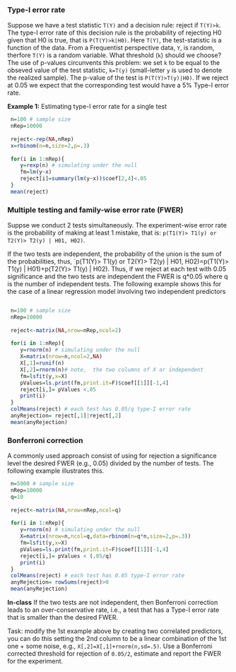 ### Type-I error rate

Suppose we have a test statistic `T(Y)` and a decision rule: reject if `T(Y)>k`. The type-I error rate of this decision rule is the probability of rejecting H0 given that H0 is true, that is `P(T(Y)>k|H0)`. Here `T(Y)`, the test-statistic
is a function of the data. From a Frequentist perspective data, `Y`, is random, therfore `T(Y)` is a random variable. 
What threshold (`k`) should we choose? The use of p-values circunvents this problem: we set `k` to be equal to the obseved value of the test statistic, `k=T(y)` (small-letter `y` is used to denote the realized sample). The p-value of the test is `P(T(Y)>T(y)|H0)`.  If we reject at 0.05 we expect that the corresponding test would have a 5% Type-I error rate.

**Example 1:** Estimating type-I error rate for a single test

```r
 n=100 # sample size
 nRep=10000
 
 reject<-rep(NA,nRep)
 x=rbinom(n=n,size=2,p=.3)
 
 for(i in 1:nRep){
    y=rexp(n) # simulating under the null
    fm=lm(y~x)
    reject[i]=summary(lm(y~x))$coef[2,4]<.05
 }
 mean(reject)
```

### Multiple testing and family-wise error rate (FWER)

Suppse we conduct 2 tests simultaneously. The experiment-wise error rate is the probability of making at least 1 mistake, that is:
`p(T1(Y)> T1(y) or T2(Y)> T2(y) | H01, H02)`. 

If the two tests are independent, the probability of the union is the sum of the probabilities, thus, `p(T1(Y)> T1(y) or T2(Y)> T2(y) | H01, H02)=p(T1(Y)> T1(y) | H01)+p(T2(Y)> T1(y) | H02). Thus, if we reject at each test with 0.05 significance and the two tests are independent the FWER is q*0.05 where q is the number of independent tests. The following example shows this for the
case of a linear regression model involving two independent predictors

```r

 n=100 # sample size
 nRep=10000
 
 reject<-matrix(NA,nrow=nRep,ncol=2)
 
 for(i in 1:nRep){
    y=rnorm(n) # simulating under the null
    X=matrix(nrow=n,ncol=2,NA)
    X[,1]=runif(n)
    X[,2]=rnorm(n)# note,  the two columns of X ar independent
    fm=lsfit(y,x=X)
    pValues=ls.print(fm,print.it=F)$coef[[1]][-1,4]
    reject[i,]= pValues <.05
    print(i)
 }
 colMeans(reject) # each test has 0.05/q type-I error rate
 anyRejection= reject[,1]|reject[,2]
 mean(anyRejection)

```
 

### Bonferroni correction

A commonly used approach consist of using for rejection a significance level the desired FWER (e.g., 0.05) divided by the number of tests. The following example illustrates this.

```r
 n=5000 # sample size
 nRep=10000
 q=10
 
 reject<-matrix(NA,nrow=nRep,ncol=q)
 
 for(i in 1:nRep){
    y=rnorm(n) # simulating under the null
    X=matrix(nrow=n,ncol=q,data=rbinom(n=q*n,size=2,p=.3))
    fm=lsfit(y,x=X)
    pValues=ls.print(fm,print.it=F)$coef[[1]][-1,4]
    reject[i,]= pValues < (.05/q)
    print(i)
 }
 colMeans(reject) # each test has 0.05 type-I error rate
 anyRejection= rowSums(reject)>0
 mean(anyRejection)

```


**In-class** If the two tests are not independent, then Bonferroni correction leads to an over-conservative rate, i.e., a test that has
a Type-I error rate that is smaller than the desired FWER. 

Task: modify the 1st example above by creating two correlated predictors, you can do this setting the 2nd column to be a linear combination
of the 1st one + some noise, e.g., `X[,2]=X[,1]+rnorm(n,sd=.5)`. Use a Bonferroni corrected threshold for rejection of `0.05/2`, estimate and report the FWER for the experiment. 



